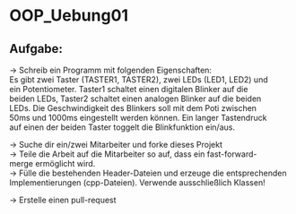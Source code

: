 # OOP_Uebung01

## Aufgabe:                                                                 

-> Schreib ein Programm mit folgenden Eigenschaften:                     
   Es gibt zwei Taster (TASTER1, TASTER2), zwei LEDs (LED1, LED2) und    
   ein Potentiometer. Taster1 schaltet einen digitalen Blinker auf die   
   beiden LEDs, Taster2 schaltet einen analogen Blinker auf die beiden   
   LEDs. Die Geschwindigkeit des Blinkers soll mit dem Poti zwischen     
   50ms und 1000ms eingestellt werden können. Ein langer Tastendruck     
   auf einen der beiden Taster toggelt die Blinkfunktion ein/aus.        

-> Suche dir ein/zwei Mitarbeiter und forke dieses Projekt               
-> Teile die Arbeit auf die Mitarbeiter so auf, dass ein fast-forward-   
   merge ermöglicht wird.                                                
-> Fülle die bestehenden Header-Dateien und erzeuge die entsprechenden   
   Implementierungen (cpp-Dateien). Verwende ausschließlich Klassen!     

-> Erstelle einen pull-request  